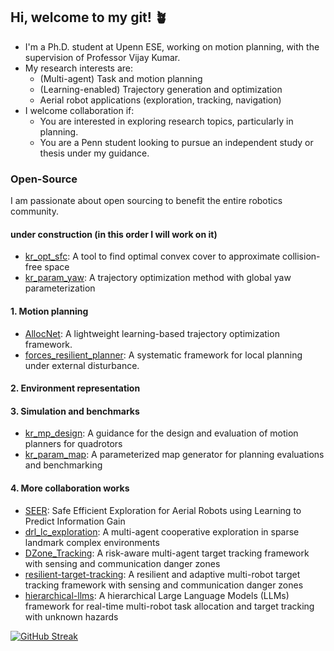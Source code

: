 ## Hi, welcome to my git! :potted_plant:

- I'm a Ph.D. student at Upenn ESE, working on motion planning, with the supervision of Professor Vijay Kumar.
- My research interests are:
  - (Multi-agent) Task and motion planning
  - (Learning-enabled) Trajectory generation and optimization
  - Aerial robot applications (exploration, tracking, navigation)
- I welcome collaboration if:
  - You are interested in exploring research topics, particularly in planning.
  - You are a Penn student looking to pursue an independent study or thesis under my guidance.
  
### Open-Source

I am passionate about open sourcing to benefit the entire robotics community.

#### under construction (in this order I will work on it)

- [kr_opt_sfc](https://github.com/KumarRobotics/kr_opt_sfc): A tool to find optimal convex cover to approximate collision-free space
- [kr_param_yaw](https://github.com/KumarRobotics/kr_param_yaw): A trajectory optimization method with global yaw parameterization


#### 1. Motion planning 

- [AllocNet](https://github.com/KumarRobotics/AllocNet): A lightweight learning-based trajectory optimization framework.
- [forces_resilient_planner](https://github.com/ZJU-FAST-Lab/forces_resilient_planner): A systematic framework for local planning under external disturbance.

#### 2. Environment representation


#### 3. Simulation and benchmarks

- [kr_mp_design](https://github.com/KumarRobotics/kr_mp_design): A guidance for the design and evaluation of motion planners for quadrotors
- [kr_param_map](https://github.com/KumarRobotics/kr_param_map): A parameterized map generator for planning evaluations and benchmarking

#### 4. More collaboration works 

- [SEER](https://github.com/tyuezhan/SEER): Safe Efficient Exploration for Aerial Robots using Learning to Predict Information Gain
- [drl_lc_exploration](https://github.com/M4D-SC1ENTIST/drl_lc_exploration): A multi-agent cooperative exploration in sparse landmark complex environments
- [DZone_Tracking](https://github.com/Zhourobotics/DZone_Tracking): A risk-aware multi-agent target tracking framework with sensing and communication danger zones
- [resilient-target-tracking](https://github.com/Zhourobotics/resilient-target-tracking): A resilient and adaptive multi-robot target tracking framework with sensing and communication danger zones
- [hierarchical-llms](https://github.com/Zhourobotics/hierarchical-llms): A hierarchical Large Language Models (LLMs) framework for real-time multi-robot task allocation and target tracking with unknown hazards


<!---
[![Top Langs](https://github-readme-stats.vercel.app/api/top-langs/?username=yuwei-wu)](https://github.com/anuraghazra/github-readme-stats)
--->

[![GitHub Streak](https://streak-stats.demolab.com/?user=DenverCoder1)](https://git.io/streak-stats)
